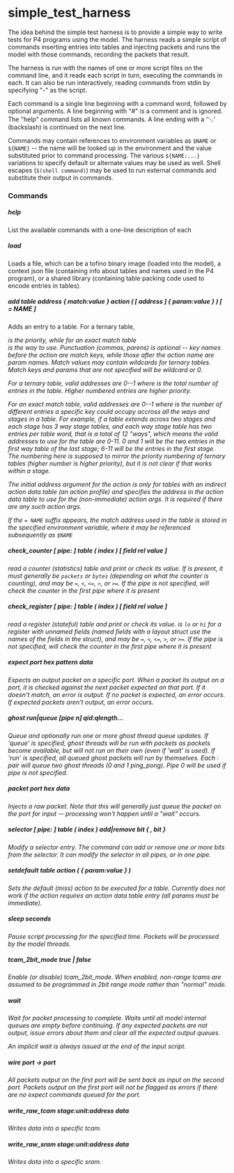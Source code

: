 # simple_test_harness

The idea behind the simple test harness is to provide a simple way to
write tests for P4 programs using the model.  The harness reads a simple
script of commands inserting entries into tables and injecting packets
and runs the model with those commands, recording the packets that
result.

The harness is run with the names of one or more script files on the
command line, and it reads each script in turn, executing the commands
in each.  It can also be run interactively, reading commands from stdin
by specifying "-" as the script.

Each command is a single line beginning with a command word, followed
by optional arguments.  A line beginning with "#" is a comment and is
ignored.  The "help" command lists all known commands.  A line ending with a ‘＼’
(backslash) is continued on the next line.

Commands may contain references to environment variables as `$NAME` or `${NAME}` --
the name will be looked up in the environment and the value substituted
prior to command processing.  The various `${NAME:...}` variations to specify default
or alternate values may be used as well.  Shell escapes (`$(shell command)`) may be used
to run external commands and substitute their output in commands.

### Commands

##### help

List the available commands with a one-line description of each

##### load <filename>

Loads a file, which can be a tofino binary image (loaded into the model),
a context json file (containing info about tables and names used in the
P4 program), or a shared library (containing table packing code used to
encode entries in tables).

##### add _table_ _address_ { _match_:_value_ } _action_ ( [ _address_ ] { _param_:_value_ } ) [ = _NAME_ ]

Adds an entry to a table.  For a ternary table, <address> is the priority, while
for an exact match table <address> is the way to use.  Punctuation (commas, parens)
is optional -- key names before the action are match keys, while those after the
action name are param names.  Match values may contain wildcards for ternary
tables.  Match keys and params that are not specified will be wildcard or 0.

For a ternary table, valid addresses are 0-<entries>-1 where <entries> is the total
number of entries in the table.  Higher numbered entries are higher priority.

For an exact match table, valid addresses are 0-<ways>-1 where <ways> is the number
of different entries a specific key could occupy accross all the ways and stages
in a table.  For example, if a table extends across two stages and each stage has
3 way stage tables, and each way stage table has two entries per table word, that
is a total of 12 "ways", which means the valid addresses to use for the table are
0-11.  0 and 1 will be the two entries in the first way table of the last stage;
6-11 will be the entries in the first stage.  The numbering here is supposed to
mirror the priority numbering of ternary tables (higher number is higher priority),
but it is not clear if that works within a stage.

The initial address argument for the action is only for tables with an indirect
action data table (an action profile) and specifies the address in the action data
table to use for the (non-immediate) action args.  It is required if there are
any such action args.

If the `= NAME` suffix appears, the match address used in the table is stored in the
specified environment variable, where it may be referenced subsequently as `$NAME`

##### check\_counter [ _pipe_: ] _table_ ( _index_ ) [ _field_ _rel_ _value_ ]

read a counter (statistics) table and print or check its value.  If <field> is present,
it must generally be `packets` or `bytes` (depending on what the counter is counting),
and <rel> may be `=`, `<`, `<=`, `>`, or `>=`.  If the pipe is not specified, will
check the counter in the first pipe where it is present

##### check\_register [ _pipe_: ] _table_ ( _index_ ) [ _field_ _rel_ _value_ ]

read a register (stateful) table and print or check its value.  <field> is `lo` or `hi`
for a register with unnamed fields (named fields with a layout struct use the names of
the fields in the struct), and <rel> may be `=`, `<`, `<=`, `>`, or `>=`.  If the pipe
is not specified, will check the counter in the first pipe where it is present

##### expect _port_ _hex pattern data_

Expects an output packet on a specific port.  When a packet its output on a port,
it is checked against the next packet expected on that port.  If it doesn't match,
an error is output.  If no packet is expected, an error occurs.  If expected packets
aren't output, an error occurs.

##### ghost run|queue [pipe _n_] _qid_:_qlength_...

Queue and optionally run one or more ghost thread queue updates.  If 'queue' is
specified, ghost threads will be run with packets as packets become available, but will
not run on their own (even if 'wait' is used).  If 'run' is specified, all queued
ghost packets will run by themselves.  Each <qid>:<qlength> pair will queue two
ghost threads (0 and 1 ping\_pong). Pipe 0 will be used if pipe is not specified.

##### packet _port_ _hex data_

Injects a raw packet.  Note that this will generally just queue the packet on
the port for input -- processing won't happen until a "wait" occurs.

##### selector [ _pipe_: ] _table_ ( _index_ ) add|remove _bit_ { , _bit_ }

Modify a selector entry.  The command can add or remove one or more bits from the
selector.  It can modify the selector in all pipes, or in one pipe.

##### setdefault _table_ _action_ ( { _param_:_value_ } )

Sets the default (miss) action to be executed for a table.  Currently does not work
if the action requires an action data table entry (all params must be immediate).

##### sleep _seconds_

Pause script processing for the specified time.  Packets will be processed by the
model threads.

##### tcam\_2bit\_mode true | false

Enable (or disable) tcam\_2bit\_mode.  When enabled, non-range tcams are assumed to be
programmed in 2bit range mode rather than "normal" mode.

##### wait

Wait for packet processing to complete.  Waits until all model internal queues are
empty before continuing.  If any expected packets are not output, issue errors about
them and clear all the expected output queues.

An implicit wait is always issued at the end of the input script.

##### wire _port_ -> _port_

All packets output on the first port will be sent back as input on the second port.
Packets output on the first port will not be flagged as errors if there are no expect
commands queued for the port.

##### write\_raw\_tcam _stage_:_unit_:_address_ _data_

Writes data into a specific tcam.

##### write\_raw\_sram _stage_:_unit_:_address_ _data_

Writes data into a specific sram.

